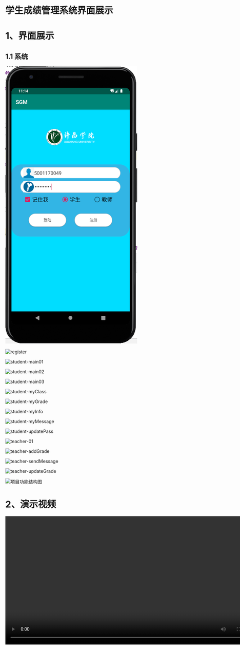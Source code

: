 # 学生成绩管理系统界面展示

# 1、界面展示

## 1.1 系统

![](https://github.com/kleinlsl/XSGManage/blob/master/project-file/image/login.png)

![register](https://github.com/kleinlsl/XSGManage/blob/master/project-file\image\register.png)

![student-main01](https://github.com/kleinlsl/XSGManage/blob/master/project-file\image\student-main01.png)

![student-main02](https://github.com/kleinlsl/XSGManage/blob/master/project-file\image\student-main02.png)

![student-main03](https://github.com/kleinlsl/XSGManage/blob/master/project-file\image\student-main03.png)

![student-myClass](https://github.com/kleinlsl/XSGManage/blob/master/project-file\image\student-myClass.png)

![student-myGrade](https://github.com/kleinlsl/XSGManage/blob/master/project-file\image\student-myGrade.png)

![student-myInfo](https://github.com/kleinlsl/XSGManage/blob/master/project-file\image\student-myInfo.png)

![student-myMessage](https://github.com/kleinlsl/XSGManage/blob/master/project-file\image\student-myMessage.png)

![student-updatePass](https://github.com/kleinlsl/XSGManage/blob/master/project-file\image\student-updatePass.png)

![teacher-01](https://github.com/kleinlsl/XSGManage/blob/master/project-file\image\teacher-01.png)

![teacher-addGrade](https://github.com/kleinlsl/XSGManage/blob/master/project-file\image\teacher-addGrade.png)

![teacher-sendMessage](https://github.com/kleinlsl/XSGManage/blob/master/project-file\image\teacher-sendMessage.png)

![teacher-updateGrade](https://github.com/kleinlsl/XSGManage/blob/master/project-file\image\teacher-updateGrade.png)

![项目功能结构图](https://github.com/kleinlsl/XSGManage/blob/master/project-file\image\项目功能结构图.png)


# 2、演示视频
<video width="800" >
    <source src="video/show-how.mp4" type="video/mp4"/>
</video>

